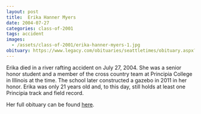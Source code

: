 ```yaml
---
layout: post
title:  Erika Hanner Myers
date: 2004-07-27
categories: class-of-2001
tags: accident
images:
  - /assets/class-of-2001/erika-hanner-myers-1.jpg
obituary: https://www.legacy.com/obituaries/seattletimes/obituary.aspx?page=lifestory&pid=2468438
---
```

Erika died in a river rafting accident on July 27, 2004.  She was a senior honor student and a member of the cross country team at Principia College in Illinois at the time.  The school later constructed a gazebo in 2011 in her honor.  Erika was only 21 years old and, to this day, still holds at least one Principia track and field record.  

Her full obituary can be found [here](https://www.legacy.com/obituaries/seattletimes/obituary.aspx?page=lifestory&pid=2468438).

